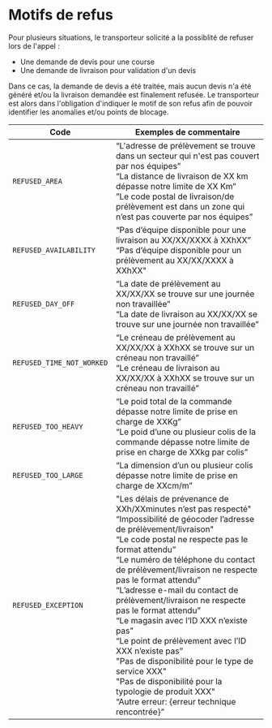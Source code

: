 # Motifs de refus

Pour plusieurs situations, le transporteur solicité a la possiblité de refuser lors de l'appel : 
- Une demande de devis pour une course 
- Une demande de livraison pour validation d'un devis 

Dans ce cas, la demande de devis a été traitée, mais aucun devis n'a été généré et/ou la livraison demandée est finalement refusée. Le transporteur est alors dans l'obligation d'indiquer le motif de son refus afin de pouvoir identifier les anomalies et/ou points de blocage. 

Code| Exemples de commentaire
---------|----------
`REFUSED_AREA`| “L'adresse de prélèvement se trouve dans un secteur qui n'est pas couvert par nos équipes”<br/>“La distance de livraison de XX km dépasse notre limite de XX Km”<br/>”Le code postal de livraison/de prélèvement est dans un zone qui n’est pas couverte par nos équipes”
`REFUSED_AVAILABILITY`| “Pas d’équipe disponible pour une livraison au XX/XX/XXXX à XXhXX”<br/> “Pas d’équipe disponible pour un prélèvement au XX/XX/XXXX à XXhXX"
`REFUSED_DAY_OFF`| “La date de prélèvement au XX/XX/XX se trouve sur une journée non travaillée”<br/>“La date de livraison au XX/XX/XX se trouve sur une journée non travaillée”
`REFUSED_TIME_NOT_WORKED`| “Le créneau de prélèvement au XX/XX/XX à XXhXX se trouve sur un créneau non travaillé”<br/>“Le créneau  de livraison au XX/XX/XX  à XXhXX se trouve sur un créneau non travaillé”
`REFUSED_TOO_HEAVY`| “Le poid total de la commande dépasse notre limite de prise en charge de XXKg”<br/> “Le poid d’une ou plusieur colis de la commande dépasse notre limite de prise en charge de XXkg par colis”
`REFUSED_TOO_LARGE`| “La dimension d’un ou plusieur colis dépasse notre limite de prise en charge de XXcm/m”
`REFUSED_EXCEPTION`| "Les délais de prévenance de XXh/XXminutes n’est pas respecté"<br/>“Impossibilité de géocoder l’adresse de prélèvement/livraison"<br/>“Le code postal ne respecte pas le format attendu”<br/> “Le numéro de téléphone du contact de prélèvement/livraison ne respecte pas le format attendu”<br/>“L’adresse e-mail du contact de prélèvement/livraison ne respecte pas le format attendu”<br/>“Le magasin avec l’ID XXX n’existe pas”<br/>“Le point de prélèvement avec l’ID XXX n’existe pas”<br/>"Pas de disponibilité pour le type de service XXX"<br/>"Pas de disponibilité pour la typologie de produit XXX"<br/>“Autre erreur: {erreur technique rencontrée}”